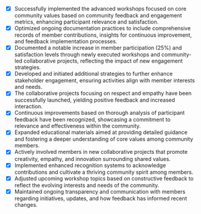 - [x] Successfully implemented the advanced workshops focused on core community values based on community feedback and engagement metrics, enhancing participant relevance and satisfaction.
- [x] Optimized ongoing documentation practices to include comprehensive records of member contributions, insights for continuous improvement, and feedback implementation processes.
- [x] Documented a notable increase in member participation (25%) and satisfaction levels through newly executed workshops and community-led collaborative projects, reflecting the impact of new engagement strategies.
- [x] Developed and initiated additional strategies to further enhance stakeholder engagement, ensuring activities align with member interests and needs.
- [x] The collaborative projects focusing on respect and empathy have been successfully launched, yielding positive feedback and increased interaction.
- [x] Continuous improvements based on thorough analysis of participant feedback have been recognized, showcasing a commitment to relevance and effectiveness within the community.
- [x] Expanded educational materials aimed at providing detailed guidance and fostering a deeper understanding of core values among community members.
- [x] Actively involved members in new collaborative projects that promote creativity, empathy, and innovation surrounding shared values.
- [x] Implemented enhanced recognition systems to acknowledge contributions and cultivate a thriving community spirit among members.
- [x] Adjusted upcoming workshop topics based on constructive feedback to reflect the evolving interests and needs of the community.
- [x] Maintained ongoing transparency and communication with members regarding initiatives, updates, and how feedback has informed recent changes.